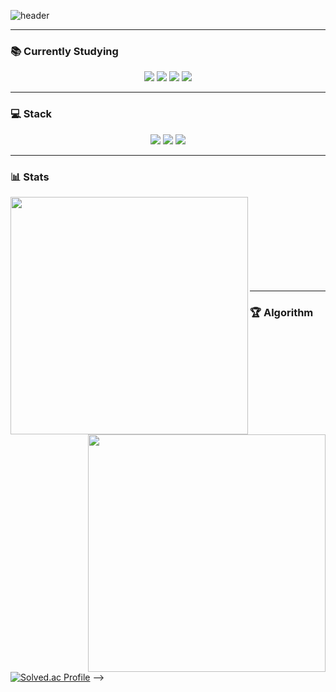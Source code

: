 <!-- ![header](https://capsule-render.vercel.app/api?type=Rounded&color=random)-->
<!-- ### Hi, I'm Shim Hun 👋 
- 🔭 I’m currently working on ...
- 🌱 I’m currently learning ...
- 👯 I’m looking to collaborate on ...
- 🤔 I’m looking for help with ...
- 💬 Ask me about ...
- 📫 How to reach me: ...
- 😄 Pronouns: ...
- ⚡ Fun fact: ...
![Top Langs](https://github-readme-stats.vercel.app/api/top-langs/?username=SHIMHUN&layout=compact&theme=tokyonight)
### 🌱 Studying in spring boot
-->
<!-- ## Features -->


![header](https://capsule-render.vercel.app/api?type=waving&color=timeGradient&height=300&section=header&text=HI!👋%20I'm%20Shim%20Hun!&fontSize=38)

  
  -----

  ### 📚 Currently Studying

<div align="center">
  
  <a>
    <img src="https://img.shields.io/badge/springboot-6DB33F?style=for-the-badge&logo=spring&logoColor=white"/>
  </a>
  <a>
    <img src="https://img.shields.io/badge/docker-2496ED?style=for-the-badge&logo=docker&logoColor=white"/>
  </a>
  <a>
    <img src="https://img.shields.io/badge/amazon aws-232F3E?style=for-the-badge&logo=amazonaws&logoColor=white"/>
  </a>
  <a>
    <img src="https://img.shields.io/badge/github actions-2088FF?style=for-the-badge&logo=githubactions&logoColor=white"/>
  </a>

  <!--
  <a>
    <img src="https://img.shields.io/badge/grafana-F46800?style=for-the-badge&logo=grafana&logoColor=white"/>
  </a>
  <a>
    <img src="https://img.shields.io/badge/prometheus-E6522C?style=for-the-badge&logo=prometheus&logoColor=white"/>
  </a>
  <a>
    <img src="https://img.shields.io/badge/redis-DC382D?style=for-the-badge&logo=redis&logoColor=white"/>
  </a>
  -->
  
</div>

<!--<div align="center">-->

  -----

  ### 💻 Stack

  <div align="center">
    <a>
      <img src="https://img.shields.io/badge/python-3776AB?style=for-the-badge&logo=python&logoColor=white"/>
    </a>
    <a>
      <img src="https://img.shields.io/badge/C++-00599C?style=for-the-badge&logo=cplusplus&logoColor=white"/>
    </a>
    <a>
      <img src="https://img.shields.io/badge/mysql-4479A1?style=for-the-badge&logo=mysql&logoColor=white"/>
    </a>
    <!-- <a>
      <img src="https://img.shields.io/badge/influxdb-22ADF6?style=for-the-badge&logo=influxdb&logoColor=white"/>
    </a> -->
  </div>  
</div>
  
<!--</div>-->

<!--<div align="center">-->
  
  -----

  ### 📊 Stats
  
  <div align=center>
    <a href="https://github.com/anuraghazra/github-readme-stats" title="Go to Source">
      <img align="left" width=380 src="https://github-readme-stats.vercel.app/api?username=SHIMHUN&show_icons=true&theme=soft-green&hide_border=true&bg_color=151515&icon_color=ffffff&text_color=ffffff&title_color=00e6fe" />
    </a>
    <a href="https://git.io/streak-stats" title="Go to Source">
      <img align="right" width=380 src="http://github-readme-streak-stats.herokuapp.com?user=SHIMHUN&hide_border=true&theme=soft-green" alt="" />
    </a>
  </div>
  
  <br><br><br><br><br><br><br><br>
<!--</div> --> 
 
<!--<div align="center">-->
  
  -----

  ### 🏆 Algorithm 
  
  [![Solved.ac Profile](http://mazassumnida.wtf/api/v2/generate_badge?boj=shimhun99)](https://solved.ac/shimhun99/) -->

 </div>
